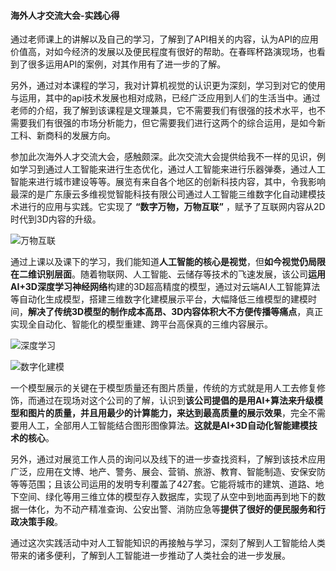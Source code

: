 #### 海外人才交流大会-实践心得

通过老师课上的讲解以及自己的学习，了解到了API相关的内容，认为API的应用价值高，对如今经济的发展以及便民程度有很好的帮助。在春晖杯路演现场，也看到了很多运用API的案例，对其作用有了进一步的了解。

另外，通过对本课程的学习，我对计算机视觉的认识更为深刻，学习到对它的使用与运用，其中的api技术发展也相对成熟，已经广泛应用到人们的生活当中。通过老师的介绍，我了解到该课程是文理兼具，它不需要我们有很强的技术水平，也不需要我们有很强的市场分析能力，但它需要我们进行这两个的综合运用，是如今新工科、新商科的发展方向。

参加此次海外人才交流大会，感触颇深。此次交流大会提供给我不一样的见识，例如学习到通过人工智能来进行生态优化，通过人工智能来进行乐器弹奏，通过人工智能来进行城市建设等等。展览有来自各个地区的创新科技内容，其中，令我影响最深的是广东康云多维视觉智能科技有限公司通过人工智能三维数字化自动建模技术进行的应用与实践。它实现了 **“数字万物，万物互联”** ，赋予了互联网内容从2D时代到3D内容的升级。

![万物互联](https://upload-images.jianshu.io/upload_images/9456717-d2ac4473582ba77c.png?imageMogr2/auto-orient/strip%7CimageView2/2/w/1240)


通过上课以及课下的学习，我们能知道**人工智能的核心是视觉**，但**如今视觉仍局限在二维识别层面**。随着物联网、人工智能、云储存等技术的飞速发展，该公司**运用AI+3D深度学习神经网络**构建的3D超高精度的模型，通过对云端AI人工智能算法等自动化生成模型，搭建三维数字化建模展示平台，大幅降低三维模型的建模时间，**解决了传统3D模型的制作成本高昂、3D内容体积大不方便传播等痛点**，真正实现全自动化、智能化的模型重建、跨平台高保真的三维内容展示。

![深度学习](https://upload-images.jianshu.io/upload_images/9456717-a874d72daaa1dfec.png?imageMogr2/auto-orient/strip%7CimageView2/2/w/1240)


![数字化建模](https://upload-images.jianshu.io/upload_images/9456717-024efdafa9361e7c.png?imageMogr2/auto-orient/strip%7CimageView2/2/w/1240)


一个模型展示的关键在于模型质量还有图片质量，传统的方式就是用人工去修复修饰，而通过在现场对这个公司的了解，认识到**该公司提倡的是用AI+算法来升级模型和图片的质量，并且用最少的计算能力，来达到最高质量的展示效果**，完全不需要用人工，全部用人工智能结合图形图像算法。**这就是AI+3D自动化智能建模技术的核心**。

另外，通过对展览工作人员的询问以及线下的进一步查找资料，了解到该技术应用广泛，应用在文博、地产、警务、展会、营销、旅游、教育、智能制造、安保安防等等范围；且该公司运用的发明专利覆盖了427套。它能将城市的建筑、道路、地下空间、绿化等用三维立体的模型存入数据库，实现了从空中到地面再到地下的数据一体化，为不动产精准查询、公安出警、消防应急等**提供了很好的便民服务和行政决策手段**。

通过这次实践活动中对人工智能知识的再接触与学习，深刻了解到人工智能给人类带来的诸多便利，了解到人工智能进一步推动了人类社会的进一步发展。

